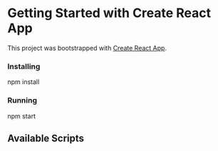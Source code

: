 # Getting Started with Create React App

This project was bootstrapped with [Create React App](https://github.com/facebook/create-react-app).

### Installing

npm install

### Running

npm start

## Available Scripts
